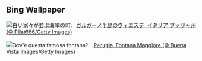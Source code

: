 ## Bing Wallpaper
![](https://www.bing.com/th?id=OHR.ViesteItaly_JA-JP5299332790_UHD.jpg&w=1000)白い家々が並ぶ海岸の町:&nbsp;&ensp;[ガルガーノ半島のヴィエステ, イタリア プッリャ州 (© Pilat666/Getty Images)](https://www.bing.com/th?id=OHR.ViesteItaly_JA-JP5299332790_UHD.jpg)
<br><br/>
![](https://www.bing.com/th?id=OHR.PerugiaFountainEurochocolate_IT-IT7296572620_UHD.jpg&w=1000)Dov'è questa famosa fontana?:&nbsp;&ensp;[Perugia, Fontana Maggiore (© Buena Vista Images/Getty Images)](https://www.bing.com/th?id=OHR.PerugiaFountainEurochocolate_IT-IT7296572620_UHD.jpg)
<br><br/>
